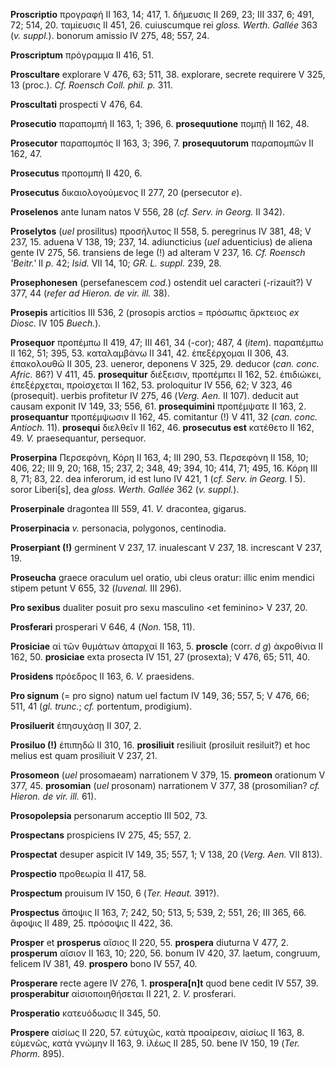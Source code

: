 **Proscriptio** προγραφή II 163, 14; 417, 1. δήμευσις II 269, 23; III
337, 6; 491, 72; 514, 20. ταμίευσις II 451, 26. cuiuscumque rei *gloss.
Werth. Gallée* 363 (*v. suppl.*). bonorum amissio IV 275, 48; 557,
24.

**Proscriptum** πρόγραμμα II 416, 51.

**Proscultare** explorare V 476, 63; 511, 38. explorare, secrete
requirere V 325, 13 (proc.). *Cf. Roensch Coll. phil. p.* 311.

**Proscultati** prospecti V 476, 64.

**Prosecutio** παραπομπή II 163, 1; 396, 6. **prosequutione** πομπῇ II
162, 48.

**Prosecutor** παραπομπός II 163, 3; 396, 7. **prosequutorum**
παραπομπῶν II 162, 47.

**Prosecutus** προπομπή II 420, 6.

**Prosecutus** δικαιολογούμενος II 277, 20 (persecutor *e*).

**Proselenos** ante lunam natos V 556, 28 (*cf. Serv. in Georg.* II
342).

**Proselytos** (*uel* prosilitus) προσήλυτος II 558, 5. peregrinus IV
381, 48; V 237, 15. aduena V 138, 19; 237, 14. adiuncticius (*uel*
aduenticius) de aliena gente IV 275, 56. transiens de lege (!) ad
alteram V 237, 16. *Cf. Roensch 'Beitr.'* II *p.* 42; *Isid.* VII 14, 10;
*GR. L. suppl.* 239, 28.

**Prosephonesen** (persefanescem *cod.*) ostendit uel caracteri
(-rizauit?) V 377, 44 (*refer ad Hieron. de vir. ill.* 38).

**Prosepis** articitios III 536, 2 (prosopis arctios = πρόσωπις ἄρκτειος
*ex Diosc.* IV 105 *Buech.*).

**Prosequor** προπέμπω II 419, 47; III 461, 34 (-cor); 487, 4 (*item*).
παραπέμπω II 162, 51; 395, 53. καταλαμβάνω II 341, 42. ἐπεξέρχομαι II
306, 43. ἐπακολουθῶ II 305, 23. ueneror, deponens V 325, 29. deducor
(*can. conc. Afric.* 86?) V 411, 45. **prosequitur** διέξεισιν,
προπέμπει II 162, 52. ἐπιδιώκει, ἐπεξέρχεται, προίσχεται II 162, 53.
proloquitur IV 556, 62; V 323, 46 (prosequit). uerbis profitetur IV 275,
46 (*Verg. Aen.* II 107). deducit aut causam exponit IV 149, 33; 556,
61. **prosequimini** προπέμψατε II 163, 2. **prosequantur** προπέμψωσιν
II 162, 45. comitantur (!) V 411, 32 (*can. conc. Antioch.* 11).
**prosequi** διελθεῖν II 162, 46. **prosecutus est** κατέθετο II 162,
49. *V.* praesequantur, persequor.

**Proserpina** Περσεφόνη, Κόρη II 163, 4; III 290, 53. Περσεφόνη II 158,
10; 406, 22; III 9, 20; 168, 15; 237, 2; 348, 49; 394, 10; 414, 71; 495,
16. Κόρη III 8, 71; 83, 22. dea inferorum, id est Iuno IV 421, 1 (*cf.
Serv. in Georg.* I 5). soror Liberi\[s\], dea *gloss. Werth. Gallée* 362
(*v. suppl.*).

**Proserpinale** dragontea III 559, 41. *V.* dracontea, gigarus.

**Proserpinacia** *v.* personacia, polygonos, centinodia.

**Proserpiant (!)** germinent V 237, 17. inualescant V 237, 18.
increscant V 237, 19.

**Proseucha** graece oraculum uel oratio, ubi cleus oratur: illic enim
mendici stipem petunt V 655, 32 (*Iuvenal.* III 296).

**Pro sexibus** dualiter posuit pro sexu masculino \<et feminino\> V
237, 20.

**Prosferari** prosperari V 646, 4 (*Non.* 158, 11).

**Prosiciae** αἱ τῶν θυμάτων ἀπαρχαί II 163, 5. **proscle** (corr. *d
g*) ἀκροθίνια II 162, 50. **prosiciae** exta prosecta IV 151, 27
(prosexta); V 476, 65; 511, 40.

**Prosidens** πρόεδρος II 163, 6. *V.* praesidens.

**Pro signum** (= pro signo) natum uel factum IV 149, 36; 557, 5; V 476,
66; 511, 41 (*gl. trunc.*; *cf.* portentum, prodigium).

**Prosiluerit** ἐπησυχάσῃ II 307, 2.

**Prosiluo (!)** ἐπιπηδῶ II 310, 16. **prosiliuit** resiliuit (prosiluit
resiluit?) et hoc melius est quam prosiliuit V 237, 21.

**Prosomeon** (*uel* prosomaeam) narrationem V 379, 15. **promeon**
orationum V 377, 45. **prosomian** (*uel* prosonam) narrationem V 377,
38 (prosomilian? *cf. Hieron. de vir. ill.* 61).

**Prosopolepsia** personarum acceptio III 502, 73.

**Prospectans** prospiciens IV 275, 45; 557, 2.

**Prospectat** desuper aspicit IV 149, 35; 557, 1; V 138, 20 (*Verg.
Aen.* VII 813).

**Prospectio** προθεωρία II 417, 58.

**Prospectum** prouisum IV 150, 6 (*Ter. Heaut.* 391?).

**Prospectus** ἄποψις II 163, 7; 242, 50; 513, 5; 539, 2; 551, 26; III
365, 66. ἄφοψις II 489, 25. πρόσοψις II 422, 36.

**Prosper** et **prosperus** αἴσιος II 220, 55. **prospera** diuturna V
477, 2. **prosperum** αἴσιον II 163, 10; 220, 56. bonum IV 420, 37.
laetum, congruum, felicem IV 381, 49. **prospero** bono IV 557, 40.

**Prosperare** recte agere IV 276, 1. **prospera\[n\]t** quod bene cedit
IV 557, 39. **prosperabitur** αἰσιοποιηθήσεται II 221, 2. *V.*
prosferari.

**Prosperatio** κατευόδωσις II 345, 50.

**Prospere** αἰσίως II 220, 57. εὐτυχῶς, κατὰ προαίρεσιν, αἰσίως II 163,
8. εὐμενῶς, κατὰ γνώμην II 163, 9. ἱλέως II 285, 50. bene IV 150, 19
(*Ter. Phorm.* 895).
